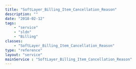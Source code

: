 ```yaml
---
title: "SoftLayer_Billing_Item_Cancellation_Reason"
description: ""
date: "2018-02-12"
tags:
    - "service"
    - "sldn"
    - "Billing"
classes:
    - "SoftLayer_Billing_Item_Cancellation_Reason"
type: "reference"
layout: "service"
mainService : "SoftLayer_Billing_Item_Cancellation_Reason"
---
```

